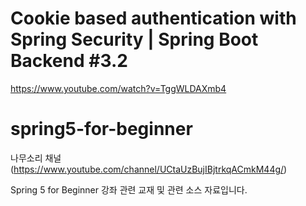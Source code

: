 
# Cookie based authentication with Spring Security | Spring Boot Backend #3.2
https://www.youtube.com/watch?v=TggWLDAXmb4


# spring5-for-beginner

나무소리 채널(https://www.youtube.com/channel/UCtaUzBujIBjtrkqACmkM44g/)

Spring 5 for Beginner 강좌 관련 교재 및 관련 소스 자료입니다.
